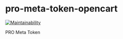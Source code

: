 # pro-meta-token-opencart

[![Maintainability](https://api.codeclimate.com/v1/badges/180bf86ebe20a2ce27d3/maintainability)](https://codeclimate.com/github/brokeyourbike/pro-meta-token-opencart/maintainability)

PRO Meta Token
